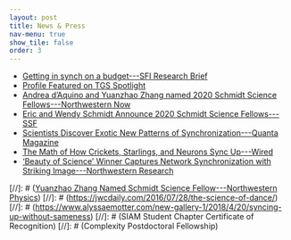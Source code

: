 ```yaml
---
layout: post
title: News & Press
nav-menu: true
show_tile: false
order: 3
---
```


* [Getting in synch on a budget---SFI Research Brief](https://www.santafe.edu/news-center/news/research-brief-getting-synch-budget)
* [Profile Featured on TGS Spotlight](https://www.tgs.northwestern.edu/about/our-people/spotlight/yuanzhao-zhang.html)
* [Andrea d’Aquino and Yuanzhao Zhang named 2020 Schmidt Science Fellows---Northwestern Now](https://news.northwestern.edu/stories/2020/04/andrea-daquino-and-yuanzhao-zhang-named-2020-schmidt-science-fellows/)
* [Eric and Wendy Schmidt Announce 2020 Schmidt Science Fellows---SSF](https://schmidtsciencefellows.org/news/2020-cohort/)
* [Scientists Discover Exotic New Patterns of Synchronization---Quanta Magazine](https://www.quantamagazine.org/physicists-discover-exotic-patterns-of-synchronization-20190404/)
* [The Math of How Crickets, Starlings, and Neurons Sync Up---Wired](https://www.wired.com/story/the-math-of-how-crickets-starlings-and-neurons-sync-up)
* [‘Beauty of Science’ Winner Captures Network Synchronization with Striking Image---Northwestern Research](https://www.research.northwestern.edu/beauty-science-winner-captures-network-synchronization-striking-image/)

[//]: # ([Yuanzhao Zhang Named Schmidt Science Fellow---Northwestern Physics](https://www.physics.northwestern.edu/about/news/2020/yuanzhao-zhang-named-schmidt-science-fellow.html))
[//]: # (https://jwcdaily.com/2016/07/28/the-science-of-dance/)
[//]: # (https://www.alyssaemotter.com/new-gallery-1/2018/4/20/syncing-up-without-sameness)
[//]: # (SIAM Student Chapter Certificate of Recognition)
[//]: # (Complexity Postdoctoral Fellowship)
